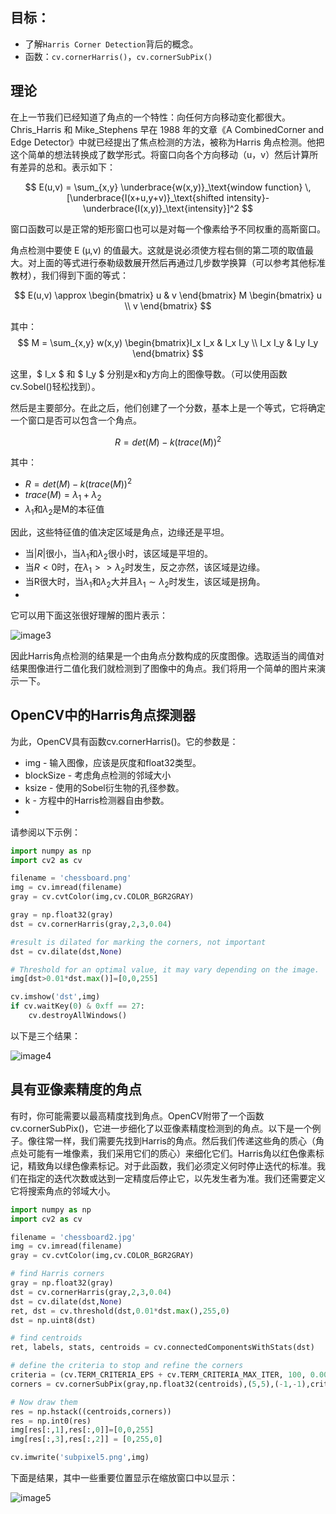 ## 目标：
- 了解`Harris Corner Detection`背后的概念。
- 函数：`cv.cornerHarris()`，`cv.cornerSubPix()`
    
## 理论
在上一节我们已经知道了角点的一个特性：向任何方向移动变化都很大。Chris_Harris 和 Mike_Stephens 早在 1988 年的文章《A CombinedCorner and Edge Detector》中就已经提出了焦点检测的方法，被称为Harris 角点检测。他把这个简单的想法转换成了数学形式。将窗口向各个方向移动（u，v）然后计算所有差异的总和。表示如下：

$$  E(u,v) = \sum_{x,y} \underbrace{w(x,y)}_\text{window function} \, [\underbrace{I(x+u,y+v)}_\text{shifted intensity}-\underbrace{I(x,y)}_\text{intensity}]^2 $$

窗口函数可以是正常的矩形窗口也可以是对每一个像素给予不同权重的高斯窗口。

角点检测中要使 E (µ,ν) 的值最大。这就是说必须使方程右侧的第二项的取值最大。对上面的等式进行泰勒级数展开然后再通过几步数学换算（可以参考其他标准教材），我们得到下面的等式：

$$ E(u,v) \approx \begin{bmatrix} u & v \end{bmatrix} M \begin{bmatrix} u \\ v \end{bmatrix} $$

其中：
$$ M = \sum_{x,y} w(x,y) \begin{bmatrix}I_x I_x & I_x I_y \\ I_x I_y & I_y I_y \end{bmatrix} $$

这里，$ I_x $ 和 $ I_y $ 分别是x和y方向上的图像导数。（可以使用函数cv.Sobel()轻松找到）。

然后是主要部分。在此之后，他们创建了一个分数，基本上是一个等式，它将确定一个窗口是否可以包含一个角点。

$$R = det(M) - k(trace(M))^2$$

其中：

* $R = det(M) - k(trace(M))^2$
* $trace(M) = \lambda_1 + \lambda_2$
* $\lambda_1$和$\lambda_2$是M的本征值

因此，这些特征值的值决定区域是角点，边缘还是平坦。

* 当$|R|$很小，当$\lambda_1$和$\lambda_2$很小时，该区域是平坦的。
* 当$R<0$时，在$\lambda_1 >> \lambda_2$时发生，反之亦然，该区域是边缘。
* 当R很大时，当$\lambda_1$和$\lambda_2$大并且$\lambda_1 \sim \lambda_2$时发生，该区域是拐角。
* 
它可以用下面这张很好理解的图片表示：

![image3](https://docs.opencv.org/4.0.0/harris_region.jpg)

因此Harris角点检测的结果是一个由角点分数构成的灰度图像。选取适当的阈值对结果图像进行二值化我们就检测到了图像中的角点。我们将用一个简单的图片来演示一下。

## OpenCV中的Harris角点探测器

为此，OpenCV具有函数cv.cornerHarris()。它的参数是：

* img - 输入图像，应该是灰度和float32类型。
* blockSize - 考虑角点检测的邻域大小
* ksize - 使用的Sobel衍生物的孔径参数。
* k - 方程中的Harris检测器自由参数。
* 
请参阅以下示例：

```python
import numpy as np
import cv2 as cv

filename = 'chessboard.png'
img = cv.imread(filename)
gray = cv.cvtColor(img,cv.COLOR_BGR2GRAY)

gray = np.float32(gray)
dst = cv.cornerHarris(gray,2,3,0.04)

#result is dilated for marking the corners, not important
dst = cv.dilate(dst,None)

# Threshold for an optimal value, it may vary depending on the image.
img[dst>0.01*dst.max()]=[0,0,255]

cv.imshow('dst',img)
if cv.waitKey(0) & 0xff == 27:
    cv.destroyAllWindows()
```

以下是三个结果：

![image4](https://docs.opencv.org/4.0.0/harris_result.jpg)

## 具有亚像素精度的角点

有时，你可能需要以最高精度找到角点。OpenCV附带了一个函数cv.cornerSubPix()，它进一步细化了以亚像素精度检测到的角点。以下是一个例子。像往常一样，我们需要先找到Harris的角点。然后我们传递这些角的质心（角点处可能有一堆像素，我们采用它们的质心）来细化它们。Harris角以红色像素标记，精致角以绿色像素标记。对于此函数，我们必须定义何时停止迭代的标准。我们在指定的迭代次数或达到一定精度后停止它，以先发生者为准。我们还需要定义它将搜索角点的邻域大小。

```python
import numpy as np
import cv2 as cv

filename = 'chessboard2.jpg'
img = cv.imread(filename)
gray = cv.cvtColor(img,cv.COLOR_BGR2GRAY)

# find Harris corners
gray = np.float32(gray)
dst = cv.cornerHarris(gray,2,3,0.04)
dst = cv.dilate(dst,None)
ret, dst = cv.threshold(dst,0.01*dst.max(),255,0)
dst = np.uint8(dst)

# find centroids
ret, labels, stats, centroids = cv.connectedComponentsWithStats(dst)

# define the criteria to stop and refine the corners
criteria = (cv.TERM_CRITERIA_EPS + cv.TERM_CRITERIA_MAX_ITER, 100, 0.001)
corners = cv.cornerSubPix(gray,np.float32(centroids),(5,5),(-1,-1),criteria)

# Now draw them
res = np.hstack((centroids,corners))
res = np.int0(res)
img[res[:,1],res[:,0]]=[0,0,255]
img[res[:,3],res[:,2]] = [0,255,0]

cv.imwrite('subpixel5.png',img)
```

下面是结果，其中一些重要位置显示在缩放窗口中以显示：

![image5](https://docs.opencv.org/4.0.0/subpixel3.png)
